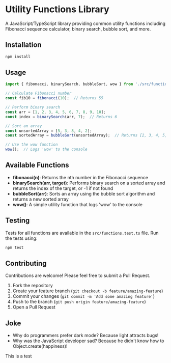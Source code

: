 # Utility Functions Library

A JavaScript/TypeScript library providing common utility functions including Fibonacci sequence calculator, binary search, bubble sort, and more.

## Installation

```bash
npm install
```

## Usage

```typescript
import { fibonacci, binarySearch, bubbleSort, wow } from './src/functions';

// Calculate Fibonacci number
const fib10 = fibonacci(10);  // Returns 55

// Perform binary search
const arr = [1, 2, 3, 4, 5, 6, 7, 8, 9, 10];
const index = binarySearch(arr, 7);  // Returns 6

// Sort an array
const unsortedArray = [5, 3, 8, 4, 2];
const sortedArray = bubbleSort(unsortedArray);  // Returns [2, 3, 4, 5, 8]

// Use the wow function
wow();  // Logs 'wow' to the console
```

## Available Functions

- **fibonacci(n)**: Returns the nth number in the Fibonacci sequence
- **binarySearch(arr, target)**: Performs binary search on a sorted array and returns the index of the target, or -1 if not found
- **bubbleSort(arr)**: Sorts an array using the bubble sort algorithm and returns a new sorted array
- **wow()**: A simple utility function that logs 'wow' to the console

## Testing

Tests for all functions are available in the `src/functions.test.ts` file. Run the tests using:

```bash
npm test
```

## Contributing

Contributions are welcome! Please feel free to submit a Pull Request.

1. Fork the repository
2. Create your feature branch (`git checkout -b feature/amazing-feature`)
3. Commit your changes (`git commit -m 'Add some amazing feature'`)
4. Push to the branch (`git push origin feature/amazing-feature`)
5. Open a Pull Request

## Joke

- Why do programmers prefer dark mode? Because light attracts bugs!
- Why was the JavaScript developer sad? Because he didn't know how to Object.create(happiness)!

This is a test
